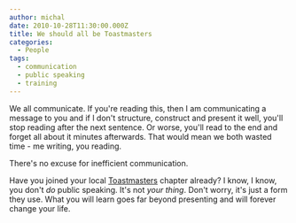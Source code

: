 ```yaml
---
author: michal
date: 2010-10-28T11:30:00.000Z
title: We should all be Toastmasters
categories:
  - People
tags:
  - communication
  - public speaking
  - training
---
```


We all communicate. If you're reading this, then I am communicating a message to you and if I don't structure, construct and present it well, you'll stop reading after the next sentence. Or worse, you'll read to the end and forget all about it minutes afterwards. That would mean we both wasted time - me writing, you reading.

<!--more-->

There's no excuse for inefficient communication.

Have you joined your local [Toastmasters](http://www.toastmasters.org/ "Toastmasters International website") chapter already? I know, I know, you don't _do_ public speaking. It's not _your thing_. Don't worry, it's just a form they use. What you will learn goes far beyond presenting and will forever change your life.
